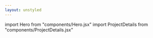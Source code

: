 ```yaml
---
layout: unstyled
---
```


import Hero from "components/Hero.jsx"
import ProjectDetails from "components/ProjectDetails.jsx"

<Hero />
<ProjectDetails />
